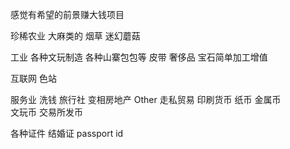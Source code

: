 感觉有希望的前景赚大钱项目



珍稀农业
大麻类的  烟草
迷幻蘑菇



工业
各种文玩制造
各种山寨包包等
皮带 奢侈品
宝石简单加工增值

互联网
色站



服务业 
洗钱
旅行社  变相房地产
Other
走私贸易
印刷货币
纸币  金属币  
文玩币
交易所发币

各种证件
结婚证  passport  id


